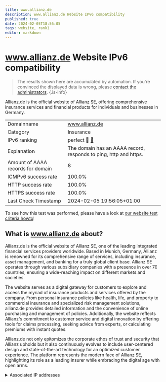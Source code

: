 ```yaml
---
title: www.allianz.de
description: www.allianz.de Website IPv6 compatibility
published: true
date: 2024-02-05T18:56:05
tags: website, rank1
editor: markdown
---
```


# www.allianz.de Website IPv6 compatibility

> The results shown here are accumulated by automation. If you're convinced the displayed data is wrong, please [contact the administrators](/howto/chat). 
{.is-info}

Allianz.de is the official website of Allianz SE, offering comprehensive insurance services and financial products for individuals and businesses in Germany.


|   |   |
| - | - |
| Domainname | www.allianz.de
| Category | Insurance |
| IPv6 ranking | perfect :1st_place_medal: [🔗](/howto/ranking) |
| Explanation | The domain has an AAAA record, responds to ping, http and https. |
| Amount of AAAA records for domain | 8 |
| ICMPv6 success rate | 100.0%|
| HTTP success rate | 100.0% |
| HTTPS success rate | 100.0% |
| Last Check Timestamp | 2024-02-05 19:56:05+01:00 |

To see how this test was performed, please have a look at [our website test criteria howto](/howto/testcriteria/website)!


## What is www.allianz.de about?
Allianz.de is the official website of Allianz SE, one of the leading integrated financial services providers worldwide. Based in Munich, Germany, Allianz is renowned for its comprehensive range of services, including insurance, asset management, and banking for a truly global client base. Allianz SE operates through various subsidiary companies with a presence in over 70 countries, ensuring a wide-reaching impact on different markets and societies.

The website serves as a digital gateway for customers to explore and access the myriad of insurance products and services offered by the company. From personal insurance policies like health, life, and property to commercial insurance and specialized risk management solutions, allianz.de provides detailed information and the convenience of online purchasing and management of policies. Additionally, the website reflects Allianz's commitment to customer service and digital innovation by offering tools for claims processing, seeking advice from experts, or calculating premiums with instant quotes.

Allianz.de not only epitomizes the corporate ethos of trust and security that Allianz upholds but it also continuously evolves to include user-centered design and state-of-the-art technology for an optimized customer experience. The platform represents the modern face of Allianz SE, highlighting its role as a leading insurer while embracing the digital age with open arms.



<details>
<summary>Associated IP addresses</summary>

2600:9000:2611:1800:19:bc8b:b200:93a1

2600:9000:2611:3000:19:bc8b:b200:93a1

2600:9000:2611:a600:19:bc8b:b200:93a1

2600:9000:2611:3600:19:bc8b:b200:93a1

2600:9000:2611:6400:19:bc8b:b200:93a1

2600:9000:2611:ec00:19:bc8b:b200:93a1

2600:9000:2611:4000:19:bc8b:b200:93a1

2600:9000:2611:f600:19:bc8b:b200:93a1

</details>
